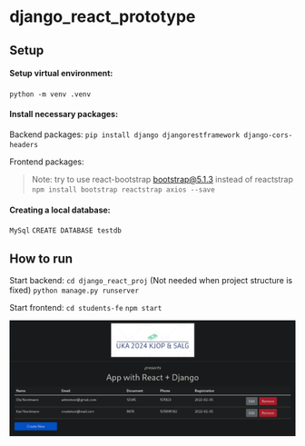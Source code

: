 # django_react_prototype

## Setup

#### Setup virtual environment:
`python -m venv .venv`

#### Install necessary packages:
Backend packages:
`pip install django djangorestframework django-cors-headers`

Frontend packages:
>Note: try to use react-bootstrap bootstrap@5.1.3 instead of reactstrap
`npm install bootstrap reactstrap axios --save`

#### Creating a local database:
`MySql`
`CREATE DATABASE testdb`

## How to run
Start backend:
`cd django_react_proj` (Not needed when project structure is fixed)
`python manage.py runserver`

Start frontend:
`cd students-fe`
`npm start`

![page-screenshot](page-screenshot.png)
